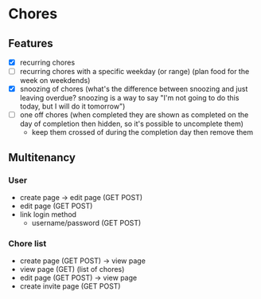 # Chores

## Features

- [X] recurring chores
- [ ] recurring chores with a specific weekday (or range) (plan food for the week on weekdends)
- [X] snoozing of chores (what's the difference between snoozing and just leaving overdue? snoozing is a way to say
  "I'm not going to do this today, but I will do it tomorrow")
- [ ] one off chores (when completed they are shown as completed on the day of completion then hidden, so it's possible
  to uncomplete them)
    - keep them crossed of during the completion day then remove them

## Multitenancy

### User

- create page -> edit page (GET POST)
- edit page (GET POST)
- link login method
    - username/password (GET POST)

### Chore list

- create page (GET POST) -> view page
- view page (GET) (list of chores)
- edit page (GET POST) -> view page
- create invite page (GET POST)
